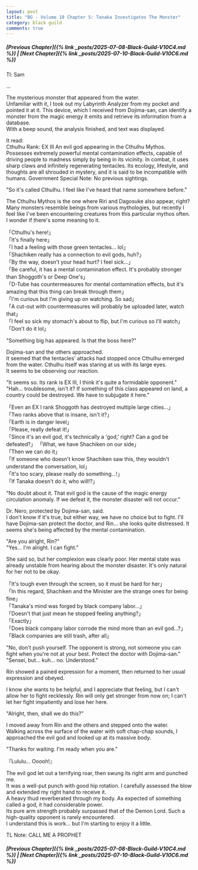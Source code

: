 ```yaml
---
layout: post
title: "BG - Volume 10 Chapter 5: Tanaka Investigates The Monster"
category: black guild
comments: true
---
```


##### [Previous Chapter]({% link _posts/2025-07-08-Black-Guild-V10C4.md %})  \| [Next Chapter]({% link _posts/2025-07-10-Black-Guild-V10C6.md %})






Tl: Sam


…



The mysterious monster that appeared from the water.      
Unfamiliar with it, I took out my Labyrinth Analyzer from my pocket and pointed it at it. This device, which I received from Dojima-san, can identify a monster from the magic energy it emits and retrieve its information from a database.      
With a beep sound, the analysis finished, and text was displayed.      

It read:      
Cthulhu Rank: EX III
An evil god appearing in the Cthulhu Mythos.
Possesses extremely powerful mental contamination effects, capable of driving people to madness simply by being in its vicinity. In combat, it uses sharp claws and infinitely regenerating tentacles.
Its ecology, lifestyle, and thoughts are all shrouded in mystery, and it is said to be incompatible with humans.
Government Special Note: No previous sightings.<!--more-->

"So it's called Cthulhu. I feel like I've heard that name somewhere before."

The Cthulhu Mythos is the one where Riri and Dagosuke also appear, right?      
Many monsters resemble beings from various mythologies, but recently I feel like I've been encountering creatures from this particular mythos often. I wonder if there's some meaning to it.     

「Cthulhu's here!」      
「It's finally here」      
「I had a feeling with those green tentacles... lol」      
「Shachiken really has a connection to evil gods, huh?」      
「By the way, doesn't your head hurt? I feel sick...」      
「Be careful, it has a mental contamination effect. It's probably stronger than Shoggoth's or Deep One's」      
「D-Tube has countermeasures for mental contamination effects, but it's amazing that this thing can break through them」       
「I'm curious but I'm giving up on watching. So sad」      
「A cut-out with countermeasures will probably be uploaded later, watch that」      
「I feel so sick my stomach's about to flip, but I'm curious so I'll watch」      
「Don't do it lol」

"Something big has appeared. Is that the boss here?"

Dojima-san and the others approached.      
It seemed that the tentacles' attacks had stopped once Cthulhu emerged from the water. Cthulhu itself was staring at us with its large eyes.       
It seems to be observing our reaction.

"It seems so. Its rank is EX III, I think it's quite a formidable opponent."       
"Hah... troublesome, isn't it? If something of this class appeared on land, a country could be destroyed. We have to subjugate it here."

「Even an EX I rank Shoggoth has destroyed multiple large cities...」        
「Two ranks above that is insane, isn't it?」       
「Earth is in danger level」      
「Please, really defeat it!」      
「Since it's an evil god, it's technically a 'god,' right? Can a god be defeated?」
「What, we have Shachiken on our side」   
「Then we can do it」     
「If someone who doesn't know Shachiken saw this, they wouldn't understand the conversation, lol」      
「It's too scary, please really do something...!」      
「If Tanaka doesn't do it, who will!?」

<div data-nat="424166"></div>

"No doubt about it. That evil god is the cause of the magic energy circulation anomaly. If we defeat it, the monster disaster will not occur."

Dr. Nero, protected by Dojima-san, said.      
I don't know if it's true, but either way, we have no choice but to fight. I'll have Dojima-san protect the doctor, and Rin... she looks quite distressed. It seems she's being affected by the mental contamination.

"Are you alright, Rin?"      
"Yes... I'm alright. I can fight."

She said so, but her complexion was clearly poor. Her mental state was already unstable from hearing about the monster disaster. It's only natural for her not to be okay.

「It's tough even through the screen, so it must be hard for her」      
「In this regard, Shachiken and the Minister are the strange ones for being fine」      
「Tanaka's mind was forged by black company labor...」      
「Doesn't that just mean he stopped feeling anything?」      
「Exactly」      
「Does black company labor corrode the mind more than an evil god...?」      
「Black companies are still trash, after all」

"No, don't push yourself. The opponent is strong, not someone you can fight when you're not at your best. Protect the doctor with Dojima-san."       
"Sensei, but... kuh... no. Understood."

Rin showed a pained expression for a moment, then returned to her usual expression and obeyed.      

I know she wants to be helpful, and I appreciate that feeling, but I can't allow her to fight recklessly. Rin will only get stronger from now on; I can't let her fight impatiently and lose her here.

"Alright, then, shall we do this?"

I moved away from Rin and the others and stepped onto the water.         
Walking across the surface of the water with soft chap-chap sounds, I approached the evil god and looked up at its massive body.

"Thanks for waiting. I'm ready when you are."

『Lululu... Ooooh!』

The evil god let out a terrifying roar, then swung its right arm and punched me.        
It was a well-put punch with good hip rotation. I carefully assessed the blow and extended my right hand to receive it.        
A heavy thud reverberated through my body. As expected of something called a god, it had considerable power.       
Its pure arm strength probably surpassed that of the Demon Lord. Such a high-quality opponent is rarely encountered.          
I understand this is work... but I'm starting to enjoy it a little.


TL Note: CALL ME A PROPHET








##### [Previous Chapter]({% link _posts/2025-07-08-Black-Guild-V10C4.md %}) \| [Next Chapter]({% link _posts/2025-07-10-Black-Guild-V10C6.md %})